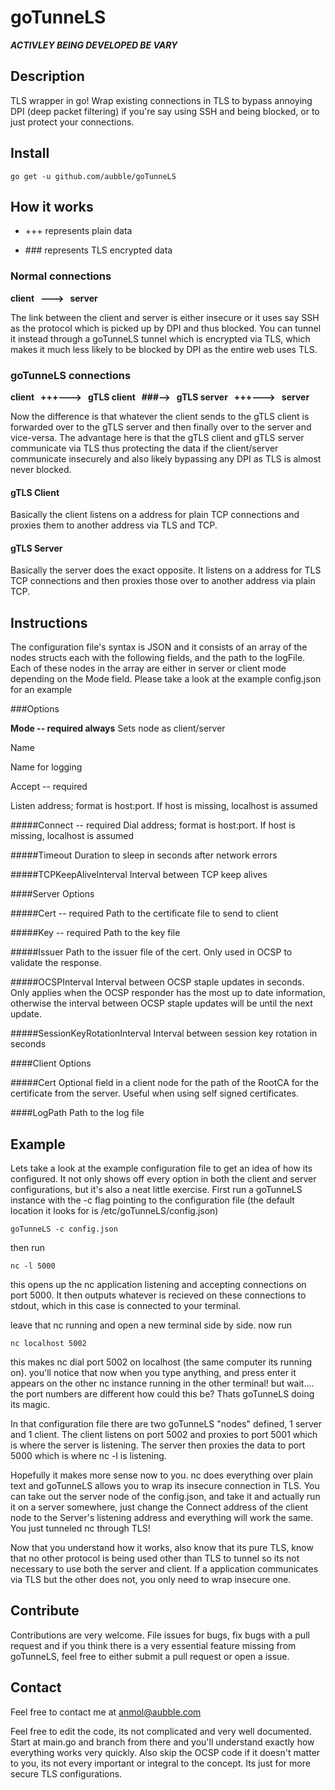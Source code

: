 # goTunneLS

***ACTIVLEY BEING DEVELOPED BE VARY***


## Description

TLS wrapper in go! Wrap existing connections in TLS to bypass annoying DPI (deep packet filtering) if you're say using SSH and being blocked, or to just protect your connections.

## Install

	go get -u github.com/aubble/goTunneLS

## How it works

 * +++ represents plain data 
 
 * \#\#\# represents TLS encrypted data

### Normal connections

**client &nbsp; ---> &nbsp; server**

The link between the client and server is either insecure or it uses say SSH as the protocol which is picked up by DPI and thus blocked. You can tunnel it instead through a goTunneLS tunnel which is encrypted via TLS, which makes it much less likely to be blocked by DPI as the entire web uses TLS.

### goTunneLS connections

**client &nbsp; +++---> &nbsp; gTLS client &nbsp; ###--> &nbsp; gTLS server &nbsp; +++---> &nbsp; server**

Now the difference is that whatever the client sends to the gTLS client is forwarded over to the gTLS server and then finally over to the server and vice-versa. The advantage here is that the gTLS client and gTLS server communicate via TLS thus protecting the data if the client/server communicate insecurely and also likely bypassing any DPI as TLS is almost never blocked.

#### gTLS Client

Basically the client listens on a address for plain TCP connections and proxies them to another address via TLS and TCP.

#### gTLS Server

Basically the server does the exact opposite. It listens on a address for TLS TCP connections and then proxies those over to another address via plain TCP.

## Instructions

The configuration file's syntax is JSON and it consists of an array of the nodes structs each with the following fields, and the path to the logFile. Each of these nodes in the array are either in server or client mode depending on the Mode field. Please take a look at the example config.json for an example

###Options

**Mode -- required always**
Sets node as client/server

Name

Name for logging

Accept -- required

Listen address; format is host:port. If host is missing, localhost is assumed

#####Connect -- required
Dial address; format is host:port. If host is missing, localhost is assumed

#####Timeout
Duration to sleep in seconds after network errors

#####TCPKeepAliveInterval 
Interval between TCP keep alives


####Server Options

#####Cert -- required
Path to the certificate file to send to client

#####Key -- required
Path to the key file 

#####Issuer
Path to the issuer file of the cert. Only used in OCSP to validate the response.

#####OCSPInterval
Interval between OCSP staple updates in seconds. Only applies when the OCSP responder has the most up to date information, otherwise the interval between OCSP staple updates will be until the next update.

#####SessionKeyRotationInterval 
Interval between session key rotation in seconds


####Client Options

#####Cert
Optional field in a client node for the path of the RootCA for the certificate from the server.
Useful when using self signed certificates.

####LogPath
Path to the log file


## Example
Lets take a look at the example configuration file to get an idea of how its configured.
It not only shows off every option in both the client and server configurations, but it's also a neat little exercise. First run a goTunneLS instance with the -c flag pointing to the configuration file (the default location it looks for is /etc/goTunneLS/config.json)

	goTunneLS -c config.json

then run

	nc -l 5000

this opens up the nc application listening and accepting connections on port 5000. It then outputs whatever is recieved on these connections to stdout, which in this case is connected to your terminal.

leave that nc running and open a new terminal side by side. now run

	nc localhost 5002

this makes nc dial port 5002 on localhost (the same computer its running on). you'll notice that now when you type anything, and press enter it appears on the other nc instance running in the other terminal! but wait.... the port numbers are different how could this be? Thats goTunneLS doing its magic.

In that configuration file there are two goTunneLS "nodes" defined, 1 server and 1 client. The client listens on port 5002 and proxies to port 5001 which is where the server is listening. The server then proxies the data to port 5000 which is where nc -l is listening.

Hopefully it makes more sense now to you. nc does everything over plain text and goTunneLS allows you to wrap its insecure connection in TLS. You can take out the server node of the config.json, and take it and actually run it on a server somewhere, just change the Connect address of the client node to the Server's listening address and everything will work the same. You just tunneled nc through TLS!

Now that you understand how it works, also know that its pure TLS, know that no other protocol is being used other than TLS to tunnel so its not necessary to use both the server and client. If a application communicates via TLS but the other does not, you only need to wrap insecure one.

## Contribute

Contributions are very welcome. File issues for bugs, fix bugs with a pull request and if you think there is a very essential feature missing from goTunneLS, feel free to either submit a pull request or open a issue.

## Contact 

Feel free to contact me at anmol@aubble.com

Feel free to edit the code, its not complicated and very well documented. Start at main.go and branch from there and you'll understand exactly how everything works very quickly. Also skip the OCSP code if it doesn't matter to you, its not every important or integral to the concept. Its just for more secure TLS configurations.
